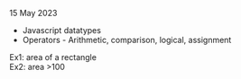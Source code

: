 15 May 2023
 - Javascript datatypes
 - Operators - Arithmetic, comparison, logical, assignment

 Ex1:  area of a rectangle  
 Ex2: area >100